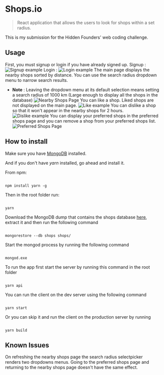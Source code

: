 
# <span>Shops.io</span>

>React application that allows the users to look for shops within a set radius.

This is my submission for the Hidden Founders' web coding challenge.

## Usage

First, you must signup or login if you have already signed up.
Signup :
![Signup example](https://gyazo.com/ee2c26939ab4562ccb769a883ecfe9b1.gif)
Login :
![Login example](https://gyazo.com/73056e955be911a2a9c0c7479d8ca3c2.gif)
The main page displays the nearby shops sorted by distance. You can use the search radius dropdown menu to narrow search results. 
* **Note** : Leaving the dropdown menu at its default selection means setting a search radius of 1000 km (Large enough to display all the shops in the database)
![Nearby Shops Page](https://gyazo.com/1dfc9e71bffaf8b32f1c8c97e22d7083.gif)
You can like a shop. Liked shops are not displayed on the main page.
![Like example](https://gyazo.com/3eeb6c5fe33e94053431df108670d71d.gif)
You can dislike a shop so that it won't appear in the nearby shops for 2 hours.
![Dislike example](https://gyazo.com/c1227fe9de43a2eb890b5291457b18e9.gif)
You can display your preferred shops in the preferred shops page and you can remove a shop from your preferred shops list.
![Preferred Shops Page](https://gyazo.com/0f525f47cfcf8b6ab5dcdfe1c6a8500d.gif)
## How to install

Make sure you have [MongoDB](https://docs.mongodb.com/manual/installation/) installed.

And if you don't have *yarn* installed, go ahead and install it.

From npm:

  ```

npm install yarn -g

```

Then in the root folder run:
```

yarn

```
Download the MongoDB dump that contains the shops database [here](https://github.com/hiddenfounders/web-coding-challenge/blob/master/dump-shops.zip), extract it and then run the following command
```

mongorestore --db shops shops/

```
Start the mongod process by running the following command
```

mongod.exe

```
To run the app first start the server by running this command in the root folder
```

yarn api

```
You can run the client on the dev server using the following command
```

yarn start

```
Or you can skip it and run the client on the production server by running
```

yarn build

```
## Known Issues

On refreshing the nearby shops page the search radius selectpicker renders two dropdowns menus. Going to the preferred shops page and returning to the nearby shops page doesn't have the same effect.